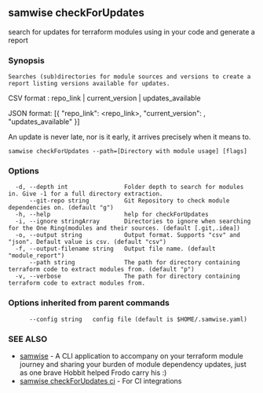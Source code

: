 ## samwise checkForUpdates

search for updates for terraform modules using in your code and generate a report

### Synopsis


	
	Searches (sub)directories for module sources and versions to create a report listing versions available for updates.

CSV format : repo_link | current_version | updates_available

JSON format: [{
                "repo_link": <repo_link>,
                "current_version": <current version used in the code>,
                "updates_available"
             }]

An update is never late, nor is it early, it arrives precisely when it means to.
	

```
samwise checkForUpdates --path=[Directory with module usage] [flags]
```

### Options

```
  -d, --depth int                Folder depth to search for modules in. Give -1 for a full directory extraction.
      --git-repo string          Git Repository to check module dependencies on. (default "g")
  -h, --help                     help for checkForUpdates
  -i, --ignore stringArray       Directories to ignore when searching for the One Ring(modules and their sources. (default [.git,.idea])
  -o, --output string            Output format. Supports "csv" and "json". Default value is csv. (default "csv")
  -f, --output-filename string   Output file name. (default "module_report")
      --path string              The path for directory containing terraform code to extract modules from. (default "p")
  -v, --verbose                  The path for directory containing terraform code to extract modules from.
```

### Options inherited from parent commands

```
      --config string   config file (default is $HOME/.samwise.yaml)
```

### SEE ALSO

* [samwise](samwise.md)	 - A CLI application to accompany on your terraform module journey and sharing your burden of module dependency updates, just as one brave Hobbit helped Frodo carry his :)
* [samwise checkForUpdates ci](samwise_checkForUpdates_ci.md)	 - For CI integrations

